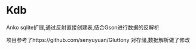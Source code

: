 # Kdb
Anko sqlite扩展,通过反射直接创建表,结合Gson进行数据的反解析

项目参考了https://github.com/senyuyuan/Gluttony  对存储,数据解析做了修改